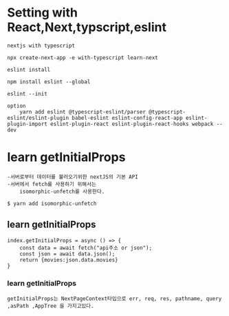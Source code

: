 # Setting with React,Next,typscript,eslint

    nextjs with typescript

```
npx create-next-app -e with-typescript learn-next

```

    eslint install

```
npm install eslint --global

eslint --init

option
    yarn add eslint @typescript-eslint/parser @typescript-eslint/eslint-plugin babel-eslint eslint-config-react-app eslint-plugin-import eslint-plugin-react eslint-plugin-react-hooks webpack --dev

```

# learn getInitialProps

    -서버로부터 데이터를 불러오기위한 nextJS의 기본 API
    -서버에서 fetch를 사용하기 위해서는
        isomorphic-unfetch를 사용한다.

```
$ yarn add isomorphic-unfetch
```

## learn getInitialProps

```
index.getInitialProps = async () => {
    const data = await fetch("api주소 or json");
    const json = await data.json();
    return {movies:json.data.movies}
}
```

### learn getInitialProps

    getInitialProps는 NextPageContext타입으로 err, req, res, pathname, query ,asPath ,AppTree 을 가지고있다.
